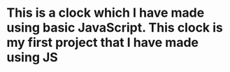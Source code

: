 # This is a clock which I have made using basic JavaScript. This clock is my first project that I have made using JS
